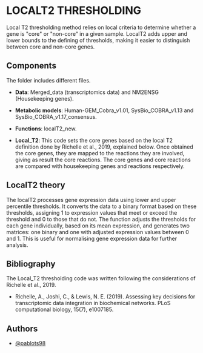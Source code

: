 
# LOCALT2 THRESHOLDING

Local T2 thresholding method relies on local criteria to determine whether a gene is "core" or "non-core" in a given sample. LocalT2 adds upper and lower bounds to the defining of thresholds, making it easier to distinguish between core and non-core genes.
## Components
The folder includes different files.

- **Data**: Merged_data (transcriptomics data) and NM2ENSG (Housekeeping genes).

- **Metabolic models**: Human-GEM_Cobra_v1.01, SysBio_COBRA_v1.13 and SysBio_COBRA_v1.17_consensus.
- **Functions**: localT2_new.

- **Local_T2**: This code sets the core genes based on the local T2 definition done by Richelle et al., 2019, explained below. Once obtained the core genes, they are mapped to the reactions they are involved, giving as result the core reactions. The core genes and core reactions are compared with housekeeping genes and reactions respectively.
## LocalT2 theory
The localT2 processes gene expression data using lower and upper percentile thresholds. It converts the data to a binary format based on these thresholds, assigning 1 to expression values that meet or exceed the threshold and 0 to those that do not. The function adjusts the thresholds for each gene individually, based on its mean expression, and generates two matrices: one binary and one with adjusted expression values between 0 and 1. This is useful for normalising gene expression data for further analysis.
## Bibliography
The Local_T2 thresholding code was written following the considerations of Richelle et al., 2019. 
- Richelle, A., Joshi, C., & Lewis, N. E. (2019). Assessing key decisions for transcriptomic data integration in biochemical networks. PLoS computational biology, 15(7), e1007185.
## Authors

- [@pablots98](https://www.github.com/pablots98)
